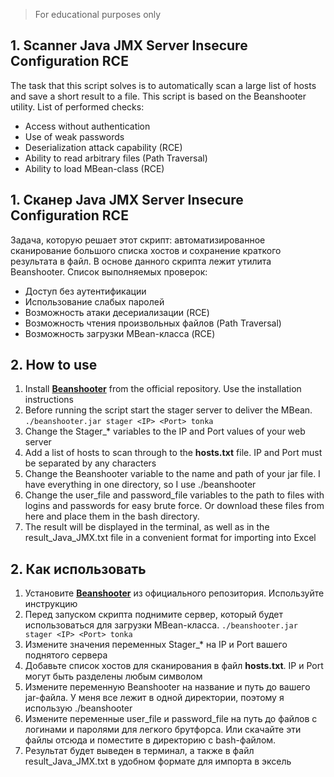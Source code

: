 > For educational purposes only

## 1. Scanner Java JMX Server Insecure Configuration RCE
The task that this script solves is to automatically scan a large list of hosts and save a short result to a file. This script is based on the Beanshooter utility.
List of performed checks:
- Access without authentication
- Use of weak passwords
- Deserialization attack capability (RCE)
- Ability to read arbitrary files (Path Traversal)
- Ability to load MBean-class (RCE)

## 1. Сканер Java JMX Server Insecure Configuration RCE
Задача, которую решает этот скрипт: автоматизированное сканирование большого списка хостов и сохранение краткого результата в файл. В основе данного скрипта лежит утилита Beanshooter.
Список выполняемых проверок:
- Доступ без аутентификации
- Использование слабых паролей
- Возможность атаки десериализации (RCE)
- Возможность чтения произвольных файлов (Path Traversal)
- Возможность загрузки MBean-класса (RCE)


## 2. How to use
1. Install [**Beanshooter**](https://github.com/qtc-de/beanshooter) from the official repository. Use the installation instructions
2. Before running the script start the stager server to deliver the MBean. ```./beanshooter.jar stager <IP> <Port> tonka```
3. Change the Stager_* variables to the IP and Port values of your web server
4. Add a list of hosts to scan through to the **hosts.txt** file. IP and Port must be separated by any characters
5. Change the Beanshooter variable to the name and path of your jar file. I have everything in one directory, so I use ./beanshooter
6. Change the user_file and password_file variables to the path to files with logins and passwords for easy brute force. Or download these files from here and place them in the bash directory.
7. The result will be displayed in the terminal, as well as in the result_Java_JMX.txt file in a convenient format for importing into Excel

## 2. Как использовать
1. Установите [**Beanshooter**](https://github.com/qtc-de/beanshooter) из официального репозитория. Используйте инструкцию
2. Перед запуском скрипта поднимите сервер, который будет использоваться для загрузки MBean-класса. ```./beanshooter.jar stager <IP> <Port> tonka```
3. Измените значения переменных Stager_* на IP и Port вашего поднятого сервера
4. Добавьте список хостов для сканирования в файл **hosts.txt**. IP и Port могут быть разделены любым символом
5. Измените переменную Beanshooter на название и путь до вашего jar-файла. У меня все лежит в одной директории, поэтому я использую ./beanshooter
6. Измените переменные user_file и password_file на путь до файлов с логинами и паролями для легкого брутфорса. Или скачайте эти файлы отсюда и поместите в директорию с bash-файлом.
7. Результат будет выведен в терминал, а также в файл result_Java_JMX.txt в удобном формате для импорта в эксель

